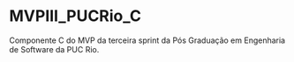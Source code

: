 # MVPIII_PUCRio_C
Componente C do MVP da terceira sprint da Pós Graduação em Engenharia de Software da PUC Rio.
